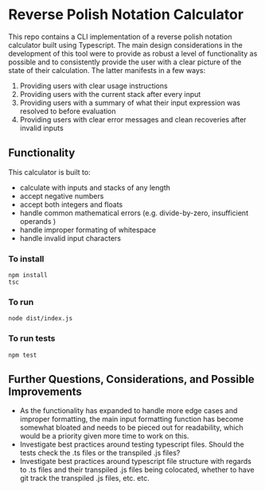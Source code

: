 # Reverse Polish Notation Calculator

This repo contains a CLI implementation of a reverse polish notation calculator built using Typescript.
The main design considerations in the development of this tool were to provide as robust a level of functionality as possible and to consistently provide the user with a clear picture of the state of their calculation. The latter manifests in a few ways:

1. Providing users with clear usage instructions
2. Providing users with the current stack after every input
3. Providing users with a summary of what their input expression was resolved to before evaluation
4. Providing users with clear error messages and clean recoveries after invalid inputs

## Functionality

This calculator is built to:

- calculate with inputs and stacks of any length
- accept negative numbers
- accept both integers and floats
- handle common mathematical errors (e.g. divide-by-zero, insufficient operands )
- handle improper formating of whitespace
- handle invalid input characters

### To install

```
npm install
tsc
```

### To run

```
node dist/index.js
```

### To run tests

```
npm test
```

## Further Questions, Considerations, and Possible Improvements

- As the functionality has expanded to handle more edge cases and improper formatting, the main input formatting function has become somewhat bloated and needs to be pieced out for readability, which would be a priority given more time to work on this.
- Investigate best practices around testing typescript files. Should the tests check the .ts files or the transpiled .js files?
- Investigate best practices around typescript file structure with regards to .ts files and their transpiled .js files being colocated, whether to have git track the transpiled .js files, etc. etc.
